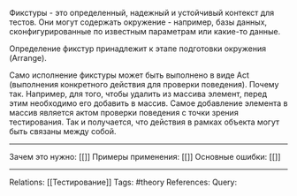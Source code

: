 Фикстуры - это определенный, надежный и устойчивый контекст для тестов. Они могут содержать окружение - например, базы данных, сконфигурированные по известным параметрам или какие-то данные. 

Определение фикстур принадлежит к этапе подготовки окружения (Arrange). 

Само исполнение фикстуры может быть выполнено в виде Act (выполнения конкретного действия для проверки поведения). Почему так. Например, для того, чтобы удалить из массива элемент, перед этим необходимо его добавить в массив. Самое добавление элемента в массив является актом проверки поведения с точки зрения тестирования. Так и получается, что действия в рамках объекта могут быть связаны между собой. 

___
Зачем это нужно: [[]] 
Примеры применения: [[]] 
Основные ошибки: [[]]
___
Relations: [[Тестирование]] 
Tags: #theory 
References: 
Query: 